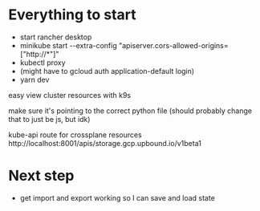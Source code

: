 # Everything to start
- start rancher desktop
- minikube start --extra-config "apiserver.cors-allowed-origins=["http://\*"]"
- kubectl proxy
- (might have to gcloud auth application-default login)
- yarn dev

easy view cluster resources with k9s


make sure it's pointing to the correct python file (should probably change that to just be js, but idk)


kube-api route for crossplane resources
http://localhost:8001/apis/storage.gcp.upbound.io/v1beta1


# Next step
- get import and export working so I can save and load state